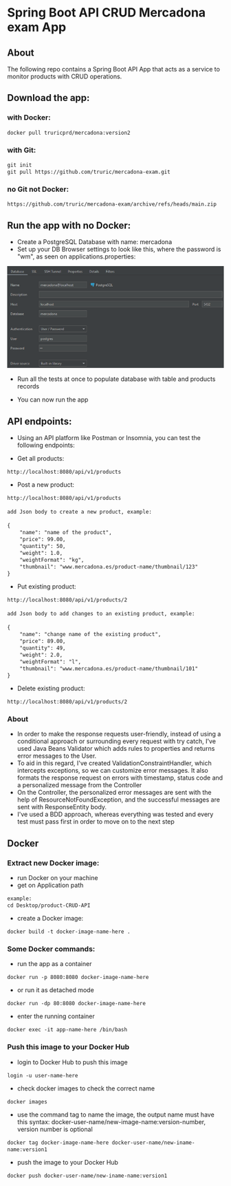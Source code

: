 # Spring Boot API CRUD Mercadona exam App

## About
The following repo contains a Spring Boot API App that acts as a service to monitor products with CRUD operations. 

## Download the app:
### with Docker:
```
docker pull truricprd/mercadona:version2
```
### with Git:
```
git init
git pull https://github.com/truric/mercadona-exam.git
```
### no Git not Docker:
```
https://github.com/truric/mercadona-exam/archive/refs/heads/main.zip
```

## Run the app with no Docker:
* Create a PostgreSQL Database with name: mercadona
* Set up your DB Browser settings to look like this, where the password is "wm", as seen on applications.properties:

![img.png](img.png)
* Run all the tests at once to populate database with table and products records

* You can now run the app

## API endpoints:
* Using an API platform like Postman or Insomnia, you can test the following endpoints:


* Get all products:
```
http://localhost:8080/api/v1/products
```
* Post a new product:
```
http://localhost:8080/api/v1/products

add Json body to create a new product, example:

{
	"name": "name of the product",
	"price": 99.00,
	"quantity": 50,
	"weight": 1.0,
	"weightFormat": "kg",
	"thumbnail": "www.mercadona.es/product-name/thumbnail/123"
}
```
* Put existing product:
```
http://localhost:8080/api/v1/products/2

add Json body to add changes to an existing product, example:

{
	"name": "change name of the existing product",
	"price": 89.00,
	"quantity": 49,
	"weight": 2.0,
	"weightFormat": "l",
	"thumbnail": "www.mercadona.es/product-name/thumbnail/101"
}
```
* Delete existing product:
```
http://localhost:8080/api/v1/products/2
```

### About
* In order to make the response requests user-friendly, instead of using a conditional approach or surrounding every request with try catch, I've used Java Beans Validator which adds rules to properties and returns error messages to the User.
* To aid in this regard, I've created ValidationConstraintHandler, which intercepts exceptions, so we can customize error messages. It also formats the response request on errors with timestamp, status code and a personalized message from the Controller
* On the Controller, the personalized error messages are sent with the help of ResourceNotFoundException, and the successful messages are sent with ResponseEntity body.
* I've used a BDD approach, whereas everything was tested and every test must pass first in order to move on to the next step

## Docker

### Extract new Docker image:
* run Docker on your machine
* get on Application path
```
example:
cd Desktop/product-CRUD-API
```
* create a Docker image:
```
docker build -t docker-image-name-here .
```

### Some Docker commands:
* run the app as a container
```
docker run -p 8080:8080 docker-image-name-here
```
* or run it as detached mode
```
docker run -dp 80:8080 docker-image-name-here
```
* enter the running container
```
docker exec -it app-name-here /bin/bash
```

### Push this image to your Docker Hub
* login to Docker Hub to push this image
```
login -u user-name-here
```
* check docker images to check the correct name
```
docker images
```
* use the command tag to name the image, the output name must have this syntax: docker-user-name/new-image-name:version-number, version number is optional
```
docker tag docker-image-name-here docker-user-name/new-iname-name:version1
```
* push the image to your Docker Hub
```
docker push docker-user-name/new-iname-name:version1
```